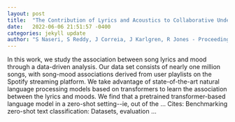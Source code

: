 ```yaml
---
layout: post
title:  "The Contribution of Lyrics and Acoustics to Collaborative Understanding of Mood"
date:   2022-06-06 21:51:57 -0400
categories: jekyll update
author: "S Naseri, S Reddy, J Correia, J Karlgren, R Jones - Proceedings of the International …, 2022"
---
```

In this work, we study the association between song lyrics and mood through a data-driven analysis. Our data set consists of nearly one million songs, with song-mood associations derived from user playlists on the Spotify streaming platform. We take advantage of state-of-the-art natural language processing models based on transformers to learn the association between the lyrics and moods. We find that a pretrained transformer-based language model in a zero-shot setting--ie, out of the …
Cites: ‪Benchmarking zero-shot text classification: Datasets, evaluation …‬  